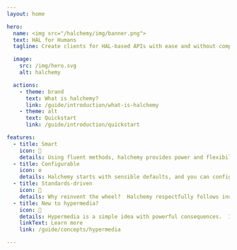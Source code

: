 ```yaml
---
layout: home

hero:
  name: <img src="/halchemy/img/banner.png">
  text: HAL for Humans
  tagline: Create clients for HAL-based APIs with ease and without compromise.

  image:
    src: /img/hero.svg
    alt: halchemy

  actions:
    - theme: brand
      text: What is halchemy?
      link: /guide/introduction/what-is-halchemy
    - theme: alt
      text: Quickstart
      link: /guide/introduction/quickstart

features:
  - title: Smart
    icon: 🧠
    details: Using fluent methods, halchemy provides power and flexibility when you need it and gets out of the way when you don't.
  - title: Configurable
    icon: ⚙️
    details: Halchemy starts with sensible defaults, and you can configure what you need when you need it.
  - title: Standards-driven
    icon: 📜
    details: Why reinvent the wheel?  Halchemy respectfully follows industry standards from the HAL specification to HTTP (RFC 7230-7236), URI Syntax (RFC 3986), URI Templates (RFC 6570), and more.  
  - title: New to hypermedia?
    icon: 🔗
    details: Hypermedia is a simple idea with powerful consequences.  If you are new to hypermedia, start here.
    linkText: Learn more
    link: /guide/concepts/hypermedia

---
```

